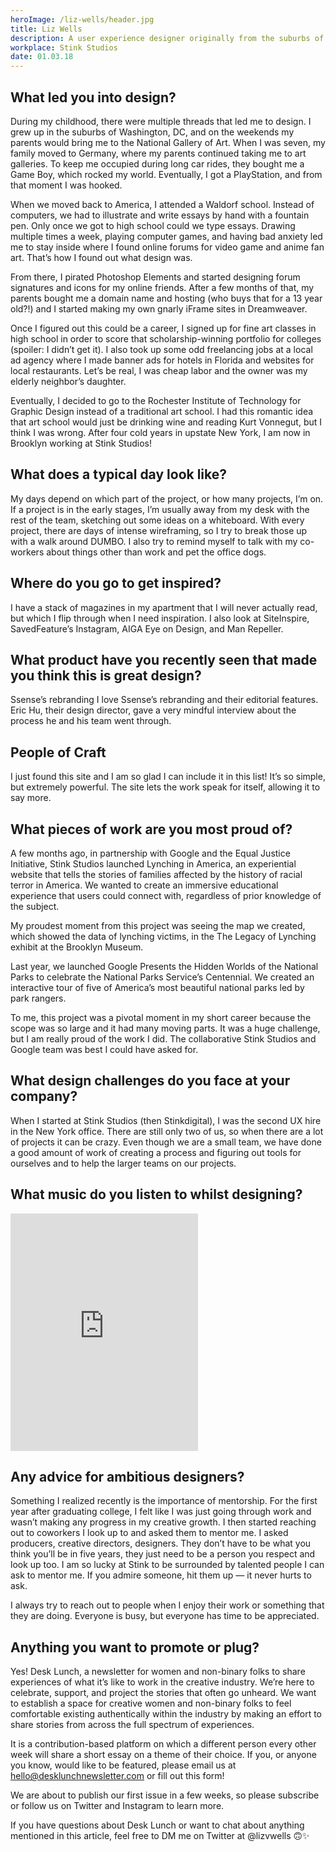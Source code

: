```yaml
---
heroImage: /liz-wells/header.jpg
title: Liz Wells 
description: A user experience designer originally from the suburbs of Maryland, currently at Stink Studios in Brooklyn, NY. She works with visual designers and developers to create experiences that are both usable and delightful.
workplace: Stink Studios
date: 01.03.18
---
```


## What led you into design?
During my childhood, there were multiple threads that led me to design. I grew up in the suburbs of Washington, DC, and on the weekends my parents would bring me to the National Gallery of Art. When I was seven, my family moved to Germany, where my parents continued taking me to art galleries. To keep me occupied during long car rides, they bought me a Game Boy, which rocked my world. Eventually, I got a PlayStation, and from that moment I was hooked.

When we moved back to America, I attended a Waldorf school. Instead of computers, we had to illustrate and write essays by hand with a fountain pen. Only once we got to high school could we type essays. Drawing multiple times a week, playing computer games, and having bad anxiety led me to stay inside where I found online forums for video game and anime fan art. That’s how I found out what design was.

From there, I pirated Photoshop Elements and started designing forum signatures and icons for my online friends. After a few months of that, my parents bought me a domain name and hosting (who buys that for a 13 year old?!) and I started making my own gnarly iFrame sites in Dreamweaver.

Once I figured out this could be a career, I signed up for fine art classes in high school in order to score that scholarship-winning portfolio for colleges (spoiler: I didn’t get it). I also took up some odd freelancing jobs at a local ad agency where I made banner ads for hotels in Florida and websites for local restaurants. Let’s be real, I was cheap labor and the owner was my elderly neighbor’s daughter.

Eventually, I decided to go to the Rochester Institute of Technology for Graphic Design instead of a traditional art school. I had this romantic idea that art school would just be drinking wine and reading Kurt Vonnegut, but I think I was wrong. After four cold years in upstate New York, I am now in Brooklyn working at Stink Studios!

## What does a typical day look like?
My days depend on which part of the project, or how many projects, I’m on. If a project is in the early stages, I’m usually away from my desk with the rest of the team, sketching out some ideas on a whiteboard. With every project, there are days of intense wireframing, so I try to break those up with a walk around DUMBO. I also try to remind myself to talk with my co-workers about things other than work and pet the office dogs.

## Where do you go to get inspired?
I have a stack of magazines in my apartment that I will never actually read, but which I flip through when I need inspiration. I also look at SiteInspire, SavedFeature’s Instagram, AIGA Eye on Design, and Man Repeller.

## What product have you recently seen that made you think this is great design?
Ssense’s rebranding 
I love Ssense’s rebranding and their editorial features. Eric Hu, their design director, gave a very mindful interview about the process he and his team went through.

## People of Craft
I just found this site and I am so glad I can include it in this list! It’s so simple, but extremely powerful. The site lets the work speak for itself, allowing it to say more.

## What pieces of work are you most proud of?
A few months ago, in partnership with Google and the Equal Justice Initiative, Stink Studios launched Lynching in America, an experiential website that tells the stories of families affected by the history of racial terror in America. We wanted to create an immersive educational experience that users could connect with, regardless of prior knowledge of the subject.

My proudest moment from this project was seeing the map we created, which showed the data of lynching victims, in the The Legacy of Lynching exhibit at the Brooklyn Museum.

Last year, we launched Google Presents the Hidden Worlds of the National Parks to celebrate the National Parks Service’s Centennial. We created an interactive tour of five of America’s most beautiful national parks led by park rangers.

To me, this project was a pivotal moment in my short career because the scope was so large and it had many moving parts. It was a huge challenge, but I am really proud of the work I did. The collaborative Stink Studios and Google team was best I could have asked for.

## What design challenges do you face at your company?
When I started at Stink Studios (then Stinkdigital), I was the second UX hire in the New York office. There are still only two of us, so when there are a lot of projects it can be crazy. Even though we are a small team, we have done a good amount of work of creating a process and figuring out tools for ourselves and to help the larger teams on our projects.

## What music do you listen to whilst designing?

<iframe src="https://open.spotify.com/embed/user/interfacelovers/playlist/1XXxJgTJjULr17lgZM26KU" width="300" height="380" frameborder="0" allowtransparency="true" allow="encrypted-media"></iframe>

## Any advice for ambitious designers?
Something I realized recently is the importance of mentorship. For the first year after graduating college, I felt like I was just going through work and wasn’t making any progress in my creative growth. I then started reaching out to coworkers I look up to and asked them to mentor me. I asked producers, creative directors, designers. They don’t have to be what you think you’ll be in five years, they just need to be a person you respect and look up too. I am so lucky at Stink to be surrounded by talented people I can ask to mentor me. If you admire someone, hit them up — it never hurts to ask.

I always try to reach out to people when I enjoy their work or something that they are doing. Everyone is busy, but everyone has time to be appreciated.

## Anything you want to promote or plug?
Yes! Desk Lunch, a newsletter for women and non-binary folks to share experiences of what it’s like to work in the creative industry. We’re here to celebrate, support, and project the stories that often go unheard. We want to establish a space for creative women and non-binary folks to feel comfortable existing authentically within the industry by making an effort to share stories from across the full spectrum of experiences.

It is a contribution-based platform on which a different person every other week will share a short essay on a theme of their choice. If you, or anyone you know, would like to be featured, please email us at hello@desklunchnewsletter.com or fill out this form!

We are about to publish our first issue in a few weeks, so please subscribe or follow us on Twitter and Instagram to learn more.

If you have questions about Desk Lunch or want to chat about anything mentioned in this article, feel free to DM me on Twitter at @lizvwells 🙃✨

